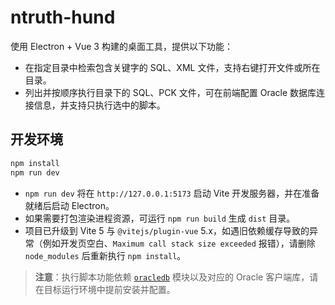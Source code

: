 # ntruth-hund

使用 Electron + Vue 3 构建的桌面工具，提供以下功能：

- 在指定目录中检索包含关键字的 SQL、XML 文件，支持右键打开文件或所在目录。
- 列出并按顺序执行目录下的 SQL、PCK 文件，可在前端配置 Oracle 数据库连接信息，并支持只执行选中的脚本。

## 开发环境

```bash
npm install
npm run dev
```

- `npm run dev` 将在 `http://127.0.0.1:5173` 启动 Vite 开发服务器，并在准备就绪后启动 Electron。
- 如果需要打包渲染进程资源，可运行 `npm run build` 生成 `dist` 目录。
- 项目已升级到 Vite 5 与 `@vitejs/plugin-vue` 5.x，如遇旧依赖缓存导致的异常（例如开发页空白、`Maximum call stack size exceeded` 报错），请删除 `node_modules` 后重新执行 `npm install`。

> **注意**：执行脚本功能依赖 [`oracledb`](https://www.npmjs.com/package/oracledb) 模块以及对应的 Oracle 客户端库，请在目标运行环境中提前安装并配置。
